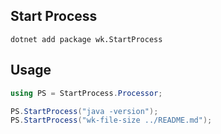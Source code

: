 ## Start Process

```
dotnet add package wk.StartProcess
```

## Usage

```csharp
using PS = StartProcess.Processor;

PS.StartProcess("java -version");
PS.StartProcess("wk-file-size ../README.md");
```